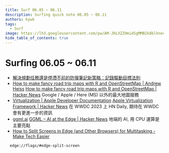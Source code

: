 ```yaml
---
title: Surf 06.05 ~ 06.11
description: Surfing quick note 06.05 ~ 06.11
authors: kywk
tags:
  - Surf
image: https://lh3.googleusercontent.com/pw/AM-JKLXZZHmidSgMMB2k8blkneclNRysPXLr__G7rZ4hPi2sN0jC67PHAbX1MyFj8hQX_MTZ6bwIMPwCyu2fu1bU0ZXSX09eu-OlSDb4U-9haUS_wgnVPLaCM6WQLsRbsnocF8X5Edmt35rDjytljbNEMsaf8A=w800-no?authuser=0
hide_table_of_contents: true
---
```


Surfing 06.05 ~ 06.11
==================
- [解決規劃任務還是停滯不前的防彈筆記新策略：記錄驅動目標法則](https://www.playpcesor.com/2023/06/blog-post.html)
- [How to make fancy road trip maps with R and OpenStreetMap | Andrew Heiss](https://www.andrewheiss.com/blog/2023/06/01/geocoding-routing-openstreetmap-r/) 
  [How to make fancy road trip maps with R and OpenStreetMap | Hacker News](https://news.ycombinator.com/item?id=36159864)
  Google / Apple / Here (MS) 以外的最大地圖服務
- [Virtualization | Apple Developer Documentation](https://developer.apple.com/documentation/virtualization)
  [Apple Virtualization Framework | Hacker News](https://news.ycombinator.com/item?id=36184400)
  在 WWDC 2023 上 HN Daily, 期待在 WWDC 會有更進一步的資訊
- [ggml.ai](http://ggml.ai/)
  [GGML – AI at the Edge | Hacker News](https://news.ycombinator.com/item?id=36215651)
  地端的 AI, 用 CPU 運算是主要亮點
- [How to Split Screens in Edge (and Other Browsers) for Multitasking - Make Tech Easier](https://www.maketecheasier.com/split-screen-browsers/)
```
  edge://flags/#edge-split-screen
```
